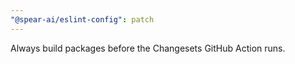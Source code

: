 ```yaml
---
"@spear-ai/eslint-config": patch
---
```


Always build packages before the Changesets GitHub Action runs.
